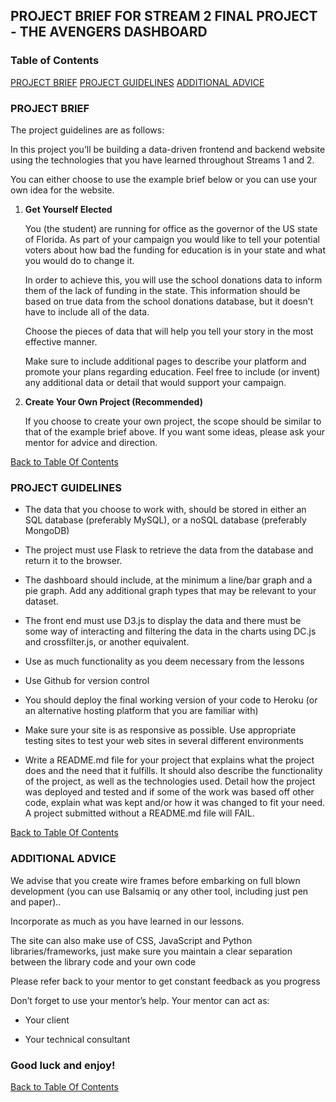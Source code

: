 PROJECT BRIEF FOR STREAM 2 FINAL PROJECT - THE AVENGERS DASHBOARD
----------------------------

### Table of Contents

[PROJECT BRIEF](#project-brief)
[PROJECT GUIDELINES](#project-guidelines)
[ADDITIONAL ADVICE](#additional-advice)

### PROJECT BRIEF

The project guidelines are as follows: 

In this project you’ll be building a data-driven frontend and backend website
using the technologies that you have learned throughout Streams 1 and 2.

You can either choose to use the example brief below or you can use your own
idea for the website. 

1.  **Get Yourself Elected**

    You (the student) are running for office as the governor of the US state
    of Florida. As part of your campaign you would like to tell your potential
    voters about how bad the funding for education is in your state and what you
    would do to change it.

    In order to achieve this, you will use the school donations data to inform
    them of the lack of funding in the state. This information should be based
    on true data from the school donations database, but it doesn’t have to
    include all of the data.

    Choose the pieces of data that will help you tell your story in the most
    effective manner.

    Make sure to include additional pages to describe your platform and promote
    your plans regarding education. Feel free to include (or invent) any
    additional data or detail that would support your campaign.

2.  **Create Your Own Project (Recommended)**

    If you choose to create your own project, the scope should be similar to
    that of the example brief above. If you want some ideas, please ask your
    mentor for advice and direction.

[Back to Table Of Contents](#table-of-contents)

### PROJECT GUIDELINES

-   The data that you choose to work with, should be stored in either an SQL
    database (preferably MySQL), or a noSQL database (preferably MongoDB)

-   The project must use Flask to retrieve the data from the database and return
    it to the browser.

-   The dashboard should include, at the minimum a line/bar graph and a pie
    graph. Add any additional graph types that may be relevant to your dataset.

-   The front end must use D3.js to display the data and there must be some way
    of interacting and filtering the data in the charts using DC.js and
    crossfilter.js, or another equivalent.

-   Use as much functionality as you deem necessary from the lessons

-   Use Github for version control

-   You should deploy the final working version of your code to Heroku (or an
    alternative hosting platform that you are familiar with)

-   Make sure your site is as responsive as possible. Use appropriate testing
    sites to test your web sites in several different environments

-   Write a README.md file for your project that explains what the project does
    and the need that it fulfills. It should also describe the functionality of
    the project, as well as the technologies used. Detail how the project was
    deployed and tested and if some of the work was based off other code,
    explain what was kept and/or how it was changed to fit your need. A project
    submitted without a README.md file will FAIL.

[Back to Table Of Contents](#table-of-contents)

### ADDITIONAL ADVICE

We advise that you create wire frames before embarking on full blown development
(you can use Balsamiq or any other tool, including just pen and paper)..

Incorporate as much as you have learned in our lessons.

The site can also make use of CSS, JavaScript and Python libraries/frameworks,
just make sure you maintain a clear separation between the library code and your
own code

Please refer back to your mentor to get constant feedback as you progress

Don’t forget to use your mentor’s help. Your mentor can act as:

-   Your client

-   Your technical consultant

### Good luck and enjoy!

[Back to Table Of Contents](#table-of-contents)
